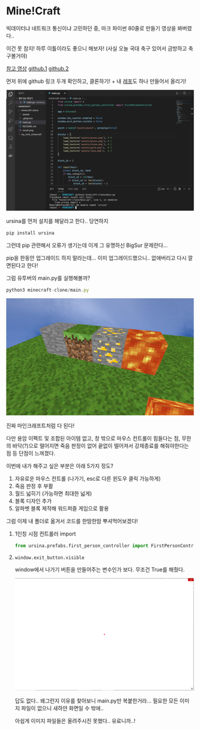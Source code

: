 # Mine!Craft

빅데이터냐 네트워크 통신이냐 고민하던 중, 마크 파이썬 80줄로 만들기 영상을 봐버렸다..

이건 못 참지! 하루 이틀이라도 좋으니 해보자! (사실 오늘 국대 축구 있어서 금방하고 축구볼거야)

[참고 영상](https://www.youtube.com/watch?v=EkmFkW03ftE) [github.1](https://github.com/kairess/minecraft-clone/blob/master/main.py) [github.2](https://github.com/pokepetter/ursina/blob/master/samples/minecraft_clone.py)

먼저 위에 github 링크 두개 확인하고, 클론하기! + 내 [레포](https://github.com/huskycat1202/my_mini_minecraft)도 하나 만들어서 올리기!

![Untitled](image/0.png)

ursina를 먼저 설치를 해달라고 한다.. 당연하지

```jsx
pip install ursina
```

그런데 pip 관련해서 오류가 생기는데 이게 그 유명하신 BigSur 문제란다...

pip을 한동안 업그레이드 하지 말라는데... 이미 업그레이드했으니.. 없애버리고 다시 깔면된다고 한다!

그럼 유투버의 main.py를 실행해볼까?

```jsx
python3 minecraft-clone/main.py
```

![Untitled](image/1.png)

진짜 마인크래프트처럼 다 된다!

다만 용암 이펙트 및 조합된 아이템 없고, 창 밖으로 마우스 컨트롤이 힘들다는 점, 무한의 바닥(?)으로 떨어지면 죽음 판정이 없어 끝없이 떨어져서 강제종료를 해줘야한다는 점 등 단점이 느껴졌다.

이번에 내가 해주고 싶은 부분은 아래 5가지 정도?

1. 자유로운 마우스 컨트롤
(나가기, esc로 다른 윈도우 클릭 가능하게)
2. 죽음 판정 후 부활
3. 월드 넓히기 (가능하면 최대한 넓게)
4. 블록 디자인 추가
5. 알파벳 블록 제작해 워드퍼즐 게임으로 활용

그럼 이제 내 폴더로 옮겨서 코드를 한땀한땀 뿌셔먹어보겠다!

1. 1인칭 시점 컨트롤러 import

    ```python
    from ursina.prefabs.first_person_controller import FirstPersonController
    ```

2. `window.exit_button.visible`

    window에서 나가기 버튼을 만들어주는 변수인가 보다. 무조건  True를 해줬다.

    ![Untitled](image/2.png)

    답도 없다.. 왜그런지 이유를 찾아보니 main.py만 복붙한거라... 필요한 모든 이미지 파일이 없으니 새하얀 화면일 수 밖에..

    아쉽게 이미지 파일들은 올려주시진 못했다.. 유료니까..!
